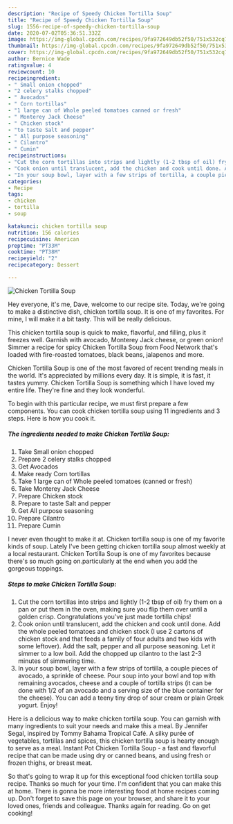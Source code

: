 ```yaml
---
description: "Recipe of Speedy Chicken Tortilla Soup"
title: "Recipe of Speedy Chicken Tortilla Soup"
slug: 1556-recipe-of-speedy-chicken-tortilla-soup
date: 2020-07-02T05:36:51.332Z
image: https://img-global.cpcdn.com/recipes/9fa972649db52f50/751x532cq70/chicken-tortilla-soup-recipe-main-photo.jpg
thumbnail: https://img-global.cpcdn.com/recipes/9fa972649db52f50/751x532cq70/chicken-tortilla-soup-recipe-main-photo.jpg
cover: https://img-global.cpcdn.com/recipes/9fa972649db52f50/751x532cq70/chicken-tortilla-soup-recipe-main-photo.jpg
author: Bernice Wade
ratingvalue: 4
reviewcount: 10
recipeingredient:
- " Small onion chopped"
- "2 celery stalks chopped"
- " Avocados"
- " Corn tortillas"
- "1 large can of Whole peeled tomatoes canned or fresh"
- " Monterey Jack Cheese"
- " Chicken stock"
- "to taste Salt and pepper"
- " All purpose seasoning"
- " Cilantro"
- " Cumin"
recipeinstructions:
- "Cut the corn tortillas into strips and lightly (1-2 tbsp of oil) fry them on a pan or put them in the oven, making sure you flip them over until a golden crisp. Congratulations you&#39;ve just made tortilla chips!"
- "Cook onion until translucent, add the chicken and cook until done. Add the whole peeled tomatoes and chicken stock (I use 2 cartons of chicken stock and that feeds a family of four adults and two kids with some leftover). Add the salt, pepper and all purpose seasoning. Let it simmer to a low boil. Add the chopped up cilantro to the last 2-3 minutes of simmering time."
- "In your soup bowl, layer with a few strips of tortilla, a couple pieces of avocado, a sprinkle of cheese. Pour soup into your bowl and top with remaining avocados, cheese and a couple of tortilla strips (it can be done with 1/2 of an avocado and a serving size of the blue container for the cheese). You can add a teeny tiny drop of sour cream or plain Greek yogurt. Enjoy!"
categories:
- Recipe
tags:
- chicken
- tortilla
- soup

katakunci: chicken tortilla soup 
nutrition: 156 calories
recipecuisine: American
preptime: "PT33M"
cooktime: "PT38M"
recipeyield: "2"
recipecategory: Dessert

---
```



![Chicken Tortilla Soup](https://img-global.cpcdn.com/recipes/9fa972649db52f50/751x532cq70/chicken-tortilla-soup-recipe-main-photo.jpg)

Hey everyone, it's me, Dave, welcome to our recipe site. Today, we're going to make a distinctive dish, chicken tortilla soup. It is one of my favorites. For mine, I will make it a bit tasty. This will be really delicious.

This chicken tortilla soup is quick to make, flavorful, and filling, plus it freezes well. Garnish with avocado, Monterey Jack cheese, or green onion! Simmer a recipe for spicy Chicken Tortilla Soup from Food Network that&#39;s loaded with fire-roasted tomatoes, black beans, jalapenos and more.

Chicken Tortilla Soup is one of the most favored of recent trending meals in the world. It's appreciated by millions every day. It is simple, it is fast, it tastes yummy. Chicken Tortilla Soup is something which I have loved my entire life. They're fine and they look wonderful.


To begin with this particular recipe, we must first prepare a few components. You can cook chicken tortilla soup using 11 ingredients and 3 steps. Here is how you cook it.

<!--inarticleads1-->

##### The ingredients needed to make Chicken Tortilla Soup:

1. Take  Small onion chopped
1. Prepare 2 celery stalks chopped
1. Get  Avocados
1. Make ready  Corn tortillas
1. Take 1 large can of Whole peeled tomatoes (canned or fresh)
1. Take  Monterey Jack Cheese
1. Prepare  Chicken stock
1. Prepare to taste Salt and pepper
1. Get  All purpose seasoning
1. Prepare  Cilantro
1. Prepare  Cumin


I never even thought to make it at. Chicken tortilla soup is one of my favorite kinds of soup. Lately I&#39;ve been getting chicken tortilla soup almost weekly at a local restaurant. Chicken Tortilla Soup is one of my favorites because there&#39;s so much going on.particularly at the end when you add the gorgeous toppings. 

<!--inarticleads2-->

##### Steps to make Chicken Tortilla Soup:

1. Cut the corn tortillas into strips and lightly (1-2 tbsp of oil) fry them on a pan or put them in the oven, making sure you flip them over until a golden crisp. Congratulations you&#39;ve just made tortilla chips!
1. Cook onion until translucent, add the chicken and cook until done. Add the whole peeled tomatoes and chicken stock (I use 2 cartons of chicken stock and that feeds a family of four adults and two kids with some leftover). Add the salt, pepper and all purpose seasoning. Let it simmer to a low boil. Add the chopped up cilantro to the last 2-3 minutes of simmering time.
1. In your soup bowl, layer with a few strips of tortilla, a couple pieces of avocado, a sprinkle of cheese. Pour soup into your bowl and top with remaining avocados, cheese and a couple of tortilla strips (it can be done with 1/2 of an avocado and a serving size of the blue container for the cheese). You can add a teeny tiny drop of sour cream or plain Greek yogurt. Enjoy!


Here is a delicious way to make chicken tortilla soup. You can garnish with many ingredients to suit your needs and make this a meal. By Jennifer Segal, inspired by Tommy Bahama Tropical Café. A silky purée of vegetables, tortillas and spices, this chicken tortilla soup is hearty enough to serve as a meal. Instant Pot Chicken Tortilla Soup - a fast and flavorful recipe that can be made using dry or canned beans, and using fresh or frozen thighs, or breast meat. 

So that's going to wrap it up for this exceptional food chicken tortilla soup recipe. Thanks so much for your time. I'm confident that you can make this at home. There is gonna be more interesting food at home recipes coming up. Don't forget to save this page on your browser, and share it to your loved ones, friends and colleague. Thanks again for reading. Go on get cooking!

